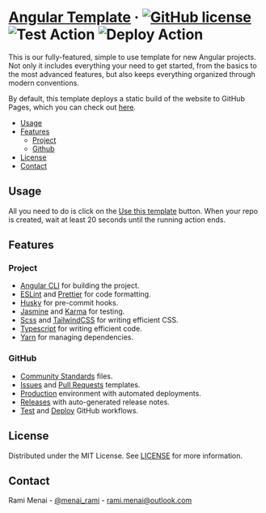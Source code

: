 # [Angular Template][website] &middot; [![GitHub license]](./LICENSE) ![Test Action] ![Deploy Action]

This is our fully-featured, simple to use template for new Angular projects. Not only it includes everything your need
to get started, from the basics to the most advanced features, but also keeps everything organized through modern
conventions.

By default, this template deploys a static build of the website to GitHub Pages, which you can check out [here][website].

<!-- Table of Contents -->

- [Usage](#usage)
- [Features](#features)
  - [Project](#project)
  - [Github](#github)
- [License](#license)
- [Contact](#contact)

## Usage

All you need to do is click on the [Use this template] button. When your repo is created, wait at least 20 seconds until
the running action ends.

## Features

### Project

- [Angular CLI] for building the project.
- [ESLint] and [Prettier] for code formatting.
- [Husky] for pre-commit hooks.
- [Jasmine] and [Karma] for testing.
- [Scss] and [TailwindCSS] for writing efficient CSS.
- [Typescript] for writing efficient code.
- [Yarn] for managing dependencies.

### GitHub

- [Community Standards] files.
- [Issues](./.github/ISSUE_TEMPLATE) and [Pull Requests](./.github/pull_request_template.md) templates.
- [Production] environment with automated deployments.
- [Releases] with auto-generated release notes.
- [Test](./.github/workflows/test.yaml) and [Deploy](./.github/workflows/deploy.yaml) GitHub workflows.

## License

Distributed under the MIT License. See [LICENSE](./LICENSE) for more information.

## Contact

Rami Menai - [@menai_rami][twitter] - [rami.menai@outlook.com][email]

<!-- Packages Links -->

[angular cli]: https://cli.angular.io/
[eslint]: https://eslint.org/
[prettier]: https://prettier.io/
[husky]: https://typicode.github.io/husky/
[jasmine]: https://jasmine.github.io/
[karma]: https://karma-runner.github.io/
[scss]: https://sass-lang.com/
[tailwindcss]: https://tailwindcss.com/
[typescript]: https://www.typescriptlang.org/
[yarn]: https://yarnpkg.com/

<!-- Repository links -->

[community standards]: https://github.com/boilercodes/angular/community
[production]: https://github.com/boilercodes/angular/deployments/activity_log?environment=github-pages
[releases]: https://github.com/boilercodes/angular/releases/
[use this template]: https://github.com/boilercodes/angular/generate
[website]: https://boilercodes.github.io/angular/

<!-- Shields.io links -->

[deploy action]: https://github.com/boilercodes/angular/actions/workflows/deploy.yaml/badge.svg
[github license]: https://img.shields.io/badge/license-MIT-blue.svg
[test action]: https://github.com/boilercodes/angular/actions/workflows/test.yaml/badge.svg

<!-- Social Media links -->

[email]: mailto:rami.menai@outlook.com
[twitter]: https://twitter.com/menai_rami
